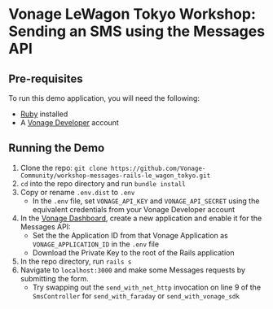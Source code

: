 # Vonage LeWagon Tokyo Workshop: Sending an SMS using the Messages API

## Pre-requisites

To run this demo application, you will need the following:

- [Ruby](https://www.ruby-lang.org/en/documentation/installation/) installed
- A [Vonage Developer](https://developer.vonage.com/sign-up) account

## Running the Demo

1. Clone the repo: `git clone https://github.com/Vonage-Community/workshop-messages-rails-le_wagon_tokyo.git`
2. `cd` into the repo directory and run `bundle install`
3. Copy or rename `.env.dist` to `.env`
    - In the `.env` file, set `VONAGE_API_KEY` and `VONAGE_API_SECRET` using the equivalent credentials from your Vonage Developer account
4. In the [Vonage Dashboard](https://dashboard.nexmo.com/), create a new application and enable it for the Messages API:
    - Set the the Application ID from that Vonage Application as `VONAGE_APPLICATION_ID` in the `.env` file
    - Download the Private Key to the root of the Rails application
5. In the repo directory, run `rails s`
7. Navigate to `localhost:3000` and make some Messages requests by submitting the form.
    - Try swapping out the `send_with_net_http` invocation on line 9 of the `SmsController` for `send_with_faraday` or `send_with_vonage_sdk`
